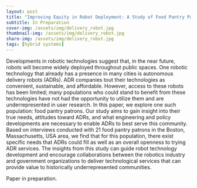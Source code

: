 ```yaml
---
layout: post
title: "Improving Equity in Robot Deployment: A Study of Food Pantry Patrons"
subtitle: In Preparation
cover-img: /assets/img/delivery_robot.jpg
thumbnail-img: /assets/img/delivery_robot.jpg
share-img: /assets/img/delivery_robot.jpg
tags: [hybrid systems]
---
```


Developments in robotic technologies suggest that, in the near future, robots will become widely deployed throughout public spaces. One robotic technology that already has a presence in many cities is autonomous delivery robots (ADRs). 
ADR companies tout their technologies as convenient, sustainable, and affordable. 
However, access to these robots has been limited; many populations who could stand to benefit from these technologies have not had the opportunity to utilize them and are underrepresented in user research. 
In this paper, we explore one such population: food pantry patrons.
Our study aims to gain insight into their true needs, attitudes toward ADRs, and what engineering and policy developments are necessary to enable ADRs to best serve this community. Based on interviews conducted with 21 food pantry patrons in the Boston, Massachusetts, USA area, we find that for this population, there exist specific needs that ADRs could fill as well as an overall openness to trying ADR services. 
The insights from this study can guide robot technology development and encourage collaborations between the robotics industry and government organizations to deliver technological services that can provide value to historically underrepresented communities.

Paper in preparation.
